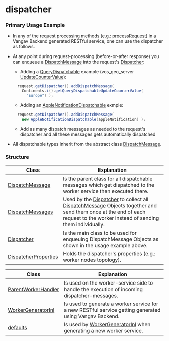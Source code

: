 # dispatcher

### Primary Usage Example

+ In any of the request processing methods (e.g.: [processRequest](https://github.com/vangav/vos_geo_server/blob/master/app/com/vangav/vos_geo_server/controllers/reverse_geo_code/HandlerReverseGeoCode.java#L96)) in a Vangav Backend generated RESTful service, one can use the dispatcher as follows.

+ At any point during request-processing (before-or-after response) you can enqueue a [DispatchMessage](https://github.com/vangav/vos_backend/blob/master/src/com/vangav/backend/dispatcher/DispatchMessage.java) into the request's [Dispatcher](https://github.com/vangav/vos_backend/blob/master/src/com/vangav/backend/play_framework/request/Request.java#L210):
  + Adding a [QueryDispatchable](https://github.com/vangav/vos_backend/blob/master/src/com/vangav/backend/cassandra/keyspaces/dispatch_message/QueryDispatchable.java) example (vos_geo_server [UpdateCounterValue](https://github.com/vangav/vos_geo_server/blob/master/app/com/vangav/vos_geo_server/cassandra_keyspaces/gs_top/Continents.java#L221)):
  ```java
    request.getDispatcher().addDispatchMessage(
      Continents.i().getQueryDispatchableUpdateCounterValue(
        "Europe") );
  ```
  + Adding an [AppleNotificationDispatchable](https://github.com/vangav/vos_backend/blob/master/src/com/vangav/backend/push_notifications/apple/dispatch_message/AppleNotificationDispatchable.java) exmple:
  ```java
    request.getDispatcher().addDispatchMessage(
      new AppleNotificationDispatchable(appleNotification) );
  ```
  + Add as many dispatch messages as needed to the request's dispatcher and all these messages gets automatically dispatched
  
+ All dispatchable types inherit from the abstract class [DispatchMessage](https://github.com/vangav/vos_backend/blob/master/src/com/vangav/backend/dispatcher/DispatchMessage.java#L82).

### Structure

| Class | Explanation |
| ----- | ----------- |
| [DispatchMessage](https://github.com/vangav/vos_backend/blob/master/src/com/vangav/backend/dispatcher/DispatchMessage.java) | Is the parent class for all dispatchable messages which get dispatched to the worker service then executed there. |
| [DispatchMessages](https://github.com/vangav/vos_backend/blob/master/src/com/vangav/backend/dispatcher/DispatchMessages.java) | Used by the [Dispatcher](https://github.com/vangav/vos_backend/blob/master/src/com/vangav/backend/dispatcher/Dispatcher.java) to collect all [DispatchMessage](https://github.com/vangav/vos_backend/blob/master/src/com/vangav/backend/dispatcher/DispatchMessage.java) Objects together and send them once at the end of each request to the worker instead of sending them individually. |
| [Dispatcher](https://github.com/vangav/vos_backend/blob/master/src/com/vangav/backend/dispatcher/Dispatcher.java) | Is the main class to be used for enqueuing DispatchMessage Objects as shown in the usage example above. |
| [DispatcherProperties](https://github.com/vangav/vos_backend/blob/master/src/com/vangav/backend/dispatcher/DispatcherProperties.java) | Holds the dispatcher's properties (e.g.: worker nodes topology). |

| Class | Explanation |
| ----- | ----------- |
| [ParentWorkerHandler](https://github.com/vangav/vos_backend/blob/master/src/com/vangav/backend/dispatcher/worker/ParentWorkerHandler.java) | Is used on the worker-service side to handle the execution of incoming dispatcher-messages. |
| [WorkerGeneratorInl](https://github.com/vangav/vos_backend/blob/master/src/com/vangav/backend/dispatcher/worker/worker_generator/WorkerGeneratorInl.java) | Is used to generate a worker service for a new RESTful service getting generated using Vangav Backend. |
| [defaults](https://github.com/vangav/vos_backend/tree/master/src/com/vangav/backend/dispatcher/worker/worker_generator/defaults) | Is used by [WorkerGeneratorInl](https://github.com/vangav/vos_backend/blob/master/src/com/vangav/backend/dispatcher/worker/worker_generator/WorkerGeneratorInl.java) when generating a new worker service. |
